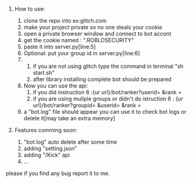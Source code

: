 1. How to use:
	1. clone the repo into ex:glitch.com
	2. make your project private so no one steals your cookie
	3. open a private browser window and connect to bot accont
	4. get the cookie named : ".ROBLOSECURITY"
	5. paste it into server.py[line:5]
	6. Optional: put your group id in server.py[line:6]
	7.
		1. if you are not using glitch type the command in terminal "sh start.sh"
		2. after library installing  complete bot should be prepared
	8. Now you can use the api:
		1. if you did instruction 6 :{ur url}/bot/ranker?userid= &rank = 
		2. if you are using muliple groups or didn't do istruction 6 : {ur url}/bot/ranker?groupid= &userid= &rank = 
	9. a "bot.log" file should appear you can use it to check bot logs or delete it[may take an extra memory]

2. Features comming soon:
	1. "bot.log" auto delete after some time 
	2. adding "setting.json"
	3. adding "/Kick" api
	4. ...

please if you find any bug report it to me.